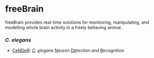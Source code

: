 # freeBrain
freeBrain provides real-time solutions for monitoring, manipulating, and modelling whole brain activity in a freely behaving animal.

### *C. elegans*

- [CeNDeR](https://github.com/Wenlab/CeNDeR): *<u>C</u>. <u>e</u>legans* <u>N</u>euron <u>De</u>tection and <u>R</u>ecognition
